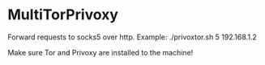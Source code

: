 # MultiTorPrivoxy
Forward requests to socks5 over http.
Example: ./privoxtor.sh 5 192.168.1.2

Make sure Tor and Privoxy are installed to the machine! 
